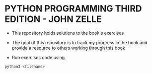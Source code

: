 # PYTHON PROGRAMMING THIRD EDITION - JOHN ZELLE

- This repository holds solutions to the book's exercises

- The goal of this repository is to track my progress in the book and provide a resource to others working through this book

- Run exercises code using
```
python3 <filename>
```